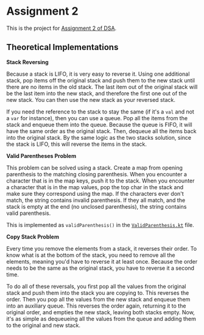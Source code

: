 # Assignment 2

This is the project for [Assignment 2 of DSA](https://olindsa2024.github.io/assignments/assignment_02).

## Theoretical Implementations

**Stack Reversing**

Because a stack is LIFO, it is very easy to reverse it. Using one additional stack, pop items off the original stack and
push them to the new stack until there are no items in the old stack. The last item out of the original stack will be
the last item into the new stack, and therefore the first one out of the new stack. You can then use the new stack as
your reversed stack.

If you need the reference to the stack to stay the same (if it's a `val` and not a `var` for instance), then you can use
a queue. Pop all the items from the stack and enqueue them into the queue. Because the queue is FIFO, it will have the 
same order as the original stack. Then, dequeue all the items back into the original stack. By the same logic as the two
stacks solution, since the stack is LIFO, this will reverse the items in the stack.

**Valid Parentheses Problem**

This problem can be solved using a stack. Create a map from opening parenthesis to the matching closing parenthesis.
When you encounter a character that is in the map keys, push it to the stack. When you encounter a character that is in
the map values, pop the top char in the stack and make sure they correspond using the map. If the characters ever don't
match, the string contains invalid parenthesis. If they all match, and the stack is empty at the end (no unclosed 
parenthesis), the string contains valid parenthesis.

This is implemented as `validParenthesis()` in the [`ValidParenthesis.kt`](src/ValidParenthesis.kt) file.

**Copy Stack Problem**

Every time you remove the elements from a stack, it reverses their order. To know what is at the bottom of the stack,
you need to remove all the elements, meaning you'd have to reverse it at least once. Because the order needs to be the 
same as the original stack, you have to reverse it a second time.

To do all of these reversals, you first pop all the values from the original stack and push them into the stack you are
copying to. This reverses the order. Then you pop all the values from the new stack and enqueue them into an auxiliary
queue. This reverses the order again, returning it to the original order, and empties the new stack, leaving both stacks
empty. Now, it's as simple as dequeueing all the values from the queue and adding them to the original and new stack.